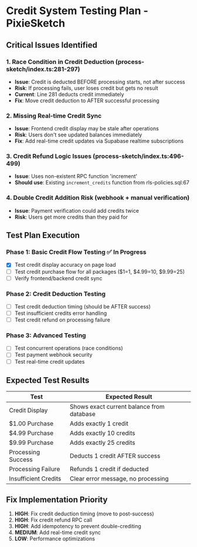 # Credit System Testing Plan - PixieSketch

## Critical Issues Identified

### 1. **Race Condition in Credit Deduction** (process-sketch/index.ts:281-297)
- **Issue**: Credit is deducted BEFORE processing starts, not after success
- **Risk**: If processing fails, user loses credit but gets no result
- **Current**: Line 281 deducts credit immediately
- **Fix**: Move credit deduction to AFTER successful processing

### 2. **Missing Real-time Credit Sync**
- **Issue**: Frontend credit display may be stale after operations
- **Risk**: Users don't see updated balances immediately
- **Fix**: Add real-time credit updates via Supabase realtime subscriptions

### 3. **Credit Refund Logic Issues** (process-sketch/index.ts:496-499)
- **Issue**: Uses non-existent RPC function 'increment'
- **Should use**: Existing `increment_credits` function from rls-policies.sql:67

### 4. **Double Credit Addition Risk** (webhook + manual verification)
- **Issue**: Payment verification could add credits twice
- **Risk**: Users get more credits than they paid for

## Test Plan Execution

### Phase 1: Basic Credit Flow Testing ✅ In Progress
- [x] Test credit display accuracy on page load
- [ ] Test credit purchase flow for all packages ($1=1, $4.99=10, $9.99=25)
- [ ] Verify frontend/backend credit sync

### Phase 2: Credit Deduction Testing
- [ ] Test credit deduction timing (should be AFTER success)
- [ ] Test insufficient credits error handling
- [ ] Test credit refund on processing failure

### Phase 3: Advanced Testing
- [ ] Test concurrent operations (race conditions)
- [ ] Test payment webhook security
- [ ] Test real-time credit updates

## Expected Test Results

| Test | Expected Result |
|------|----------------|
| Credit Display | Shows exact current balance from database |
| $1.00 Purchase | Adds exactly 1 credit |
| $4.99 Purchase | Adds exactly 10 credits |
| $9.99 Purchase | Adds exactly 25 credits |
| Processing Success | Deducts 1 credit AFTER success |
| Processing Failure | Refunds 1 credit if deducted |
| Insufficient Credits | Clear error message, no processing |

## Fix Implementation Priority

1. **HIGH**: Fix credit deduction timing (move to post-success)
2. **HIGH**: Fix credit refund RPC call
3. **HIGH**: Add idempotency to prevent double-crediting
4. **MEDIUM**: Add real-time credit sync
5. **LOW**: Performance optimizations